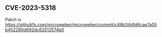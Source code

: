 
## CVE-2023-5318

Patch is https://github1s.com/microweber/microweber/commit/c48b34dfd6cae7a55b452280d692dc62512574b0